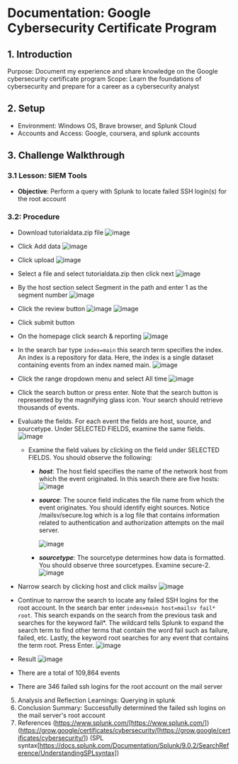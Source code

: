 # Documentation: Google Cybersecurity Certificate Program

## 1. Introduction
Purpose: Document my experience and share knowledge on the Google cybersecurity certificate program
Scope: Learn the foundations of cybersecurity and prepare for a career as a cybersecurity analyst

## 2. Setup
- Environment: Windows OS, Brave browser, and Splunk Cloud
- Accounts and Access: Google, coursera, and splunk accounts

## 3. Challenge Walkthrough

### 3.1 Lesson: SIEM Tools
- **Objective**: Perform a query with Splunk to locate failed SSH login(s) for the root account

### 3.2: Procedure

- Download tutorialdata.zip file
![image](https://github.com/abelmorad/Documentation-Splunk/assets/110463619/587bce49-5992-480e-bbe9-36db82a7eb79)

- Click Add data
![image](https://github.com/abelmorad/Documentation-Splunk/assets/110463619/29c9ce07-072b-4aac-bdd7-dbd3335b6d0a)

- Click upload
![image](https://github.com/abelmorad/Documentation-Splunk/assets/110463619/14c07ba5-6e1f-440f-b9a7-51dffe55325a)

- Select a file and select tutorialdata.zip then click next
![image](https://github.com/abelmorad/Documentation-Splunk/assets/110463619/b88157ba-6b30-46c9-ba99-5f3c78c1b84a)

- By the host section select Segment in the path and enter 1 as the segment number
![image](https://github.com/abelmorad/Documentation-Splunk/assets/110463619/eb513d8a-1f9d-4afd-9413-dade17314a3a)

- Click the review button
![image](https://github.com/abelmorad/Documentation-Splunk/assets/110463619/b94ea46f-d517-41c6-a613-7ff9ca2185b7)
![image](https://github.com/abelmorad/Documentation-Splunk/assets/110463619/17bd5ba7-0a6a-4a46-9c4c-29e6114a056a)

- Click submit button

- On the homepage click search & reporting
![image](https://github.com/abelmorad/Documentation-Splunk/assets/110463619/a1c52c7b-9cd8-48a0-a30c-c8c18eb7c2dd)

- In the search bar type `index=main` this search term specifies the index. An index is a repository for data. Here, the index is a single dataset containing events from an index named main.
![image](https://github.com/abelmorad/Documentation-Splunk/assets/110463619/146083bd-8c41-4107-b5c1-597047ca93fc)

- Click the range dropdown menu and select All time
![image](https://github.com/abelmorad/Documentation-Splunk/assets/110463619/4f0ce97b-9edc-4ec2-8a1f-81ce6984fffa)
 
- Click the search button or press enter. Note that the search button is represented by the magnifying glass icon. Your search should retrieve thousands of events.

- Evaluate the fields. For each event the fields are host, source, and sourcetype. Under SELECTED FIELDS, examine the same fields.
![image](https://github.com/abelmorad/Documentation-Splunk/assets/110463619/56b59171-fbd9-42ac-b236-b6939df083d8)
  - Examine the field values by clicking on the field under SELECTED FIELDS. You should observe the following:
    - ***host***: The host field specifies the name of the network host from which the event originated. In this search there are five hosts:
      ![image](https://github.com/abelmorad/Documentation-Splunk/assets/110463619/e1501ab7-3c96-4ee7-a2ed-fdd98078ccf6)
    - ***source***: The source field indicates the file name from which the event originates. You should identify eight sources. Notice /mailsv/secure.log which is a log file that contains information related to authentication and authorization attempts on the mail server.
      
      ![image](https://github.com/abelmorad/Documentation-Splunk/assets/110463619/ffb98306-99f0-4c0a-b766-283c25ac7943)
    - ***sourcetype***: The sourcetype determines how data is formatted. You should observe three sourcetypes. Examine secure-2.
      ![image](https://github.com/abelmorad/Documentation-Splunk/assets/110463619/09089b8a-a536-4e50-aa9e-7f85e4281ac5)

- Narrow search by clicking host and click mailsv
![image](https://github.com/abelmorad/Documentation-Splunk/assets/110463619/911502f3-7000-4cfa-bade-33add7ae3748)

- Continue to narrow the search to locate any failed SSH logins for the root account. In the search bar enter `index=main host=mailsv fail* root`. This search expands on the search from the previous task and searches for the keyword fail*. The wildcard tells Splunk to expand the search term to find other terms that contain the word fail such as failure, failed, etc. Lastly, the keyword root searches for any event that contains the term root. Press Enter.
![image](https://github.com/abelmorad/Documentation-Splunk/assets/110463619/2aea47db-a711-4c60-b7b6-b6d1265bf26d)

- Result
![image](https://github.com/abelmorad/Documentation-Splunk/assets/110463619/5d0f0a72-c9bc-4b1c-a0e6-18b3db1d3883)
 - There are a total of 109,864 events
 - There are 346 failed ssh logins for the root account on the mail server

5. Analysis and Reflection
Learnings: Querying in splunk
6. Conclusion
Summary: Successfully determined the failed ssh logins on the mail server's root account
7. References
(https://www.splunk.com/[https://www.splunk.com/])
(https://grow.google/certificates/cybersecurity/[https://grow.google/certificates/cybersecurity/])
(SPL syntax[https://docs.splunk.com/Documentation/Splunk/9.0.2/SearchReference/UnderstandingSPLsyntax])
